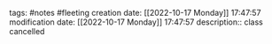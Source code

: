 tags: #notes #fleeting
creation date: [[2022-10-17 Monday]] 17:47:57
modification date: [[2022-10-17 Monday]] 17:47:57
description:: class cancelled